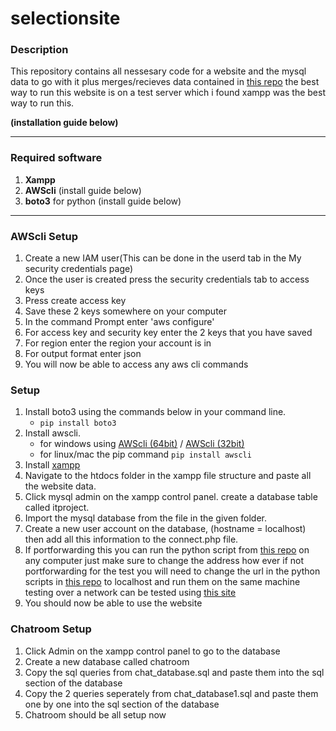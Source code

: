 # selectionsite

### Description

This repository contains all nessesary code for a website and the mysql data to go with it plus merges/recieves data contained in [this repo](https://github.com/stanleychilton/ITproject) the best way to run this website is on a test server which i found xampp was the best way to run this.

**(installation guide below)**


---


### Required software

1. **Xampp**
2. **AWScli** (install guide below) 
3. **boto3** for python (install guide below)

---
### AWScli Setup
1. Create a new IAM user(This can be done in the userd tab in the My security credentials page)
2. Once the user is created press the security credentials tab to access keys
3. Press create access key 
4. Save these 2 keys somewhere on your computer
5. In the command Prompt enter 'aws configure'
6. For access key and security key enter the 2 keys that you have saved
7. For region enter the region your account is in
8. For output format enter json
9. You will now be able to access any aws cli commands 

### Setup

1. Install boto3 using the commands below in your command line.
   - `pip install boto3`
2. Install awscli.
    - for windows using [AWScli (64bit)](https://s3.amazonaws.com/aws-cli/AWSCLI64PY3.msi) / [AWScli (32bit)](https://s3.amazonaws.com/aws-cli/AWSCLI32PY3.msi)
    - for linux/mac the pip command `pip install awscli`
3. Install [xampp](https://www.apachefriends.org/index.html)
4. Navigate to the htdocs folder in the xampp file structure and paste all the website data.
5. Click mysql admin on the xampp control panel. create a database table called itproject. 
6. Import the mysql database from the file in the given folder.
7. Create a new user account on the database, (hostname = localhost) then add all this information to the connect.php file.
8. If portforwarding this you can run the python script from [this repo](https://github.com/stanleychilton/ITproject) on any computer just make sure to change the address how ever if not portforwarding for the test you will need to change the url in the python scripts in [this repo](https://github.com/stanleychilton/ITproject) to localhost and run them on the same machine
testing over a network can be tested using [this site](http://www.clicker-box.com/selectionsite/)
9. You should now be able to use the website

### Chatroom Setup

1. Click Admin on the xampp control panel to go to the database 
2. Create a new database called chatroom
3. Copy the sql queries from chat_database.sql and paste them into the sql section of the database
4. Copy the 2 queries seperately from chat_database1.sql and paste them one by one into the sql section of the database
5. Chatroom should be all setup now
